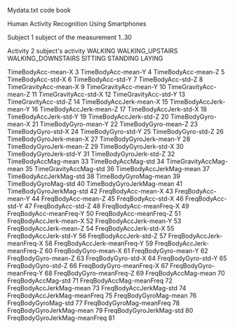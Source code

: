 Mydata.txt code book

Human Activity Recognition Using Smartphones

Subject     1
    subject of the measurement
    1..30
    
Activity    2
    subject's activity
    WALKING
    WALKING_UPSTAIRS
    WALKING_DOWNSTAIRS
    SITTING
    STANDING
    LAYING
    
TimeBodyAcc-mean-X  3
TimeBodyAcc-mean-Y  4
TimeBodyAcc-mean-Z  5
TimeBodyAcc-std-X   6
TimeBodyAcc-std-Y   7
TimeBodyAcc-std-Z   8
TimeGravityAcc-mean-X   9
TimeGravityAcc-mean-Y   10
TimeGravityAcc-mean-Z   11
TimeGravityAcc-std-X    12
TimeGravityAcc-std-Y    13
TimeGravityAcc-std-Z    14
TimeBodyAccJerk-mean-X  15
TimeBodyAccJerk-mean-Y  16
TimeBodyAccJerk-mean-Z  17
TimeBodyAccJerk-std-X   18
TimeBodyAccJerk-std-Y   19
TimeBodyAccJerk-std-Z   20
TimeBodyGyro-mean-X     21
TimeBodyGyro-mean-Y     22
TimeBodyGyro-mean-Z     23
TimeBodyGyro-std-X      24
TimeBodyGyro-std-Y      25
TimeBodyGyro-std-Z      26
TimeBodyGyroJerk-mean-X 27
TimeBodyGyroJerk-mean-Y 28
TimeBodyGyroJerk-mean-Z 29
TimeBodyGyroJerk-std-X  30
TimeBodyGyroJerk-std-Y  31
TimeBodyGyroJerk-std-Z  32
TimeBodyAccMag-mean     33
TimeBodyAccMag-std      34
TimeGravityAccMag-mean  35
TimeGravityAccMag-std   36
TimeBodyAccJerkMag-mean 37
TimeBodyAccJerkMag-std  38
TimeBodyGyroMag-mean    39
TimeBodyGyroMag-std     40
TimeBodyGyroJerkMag-mean    41
TimeBodyGyroJerkMag-std     42
FreqBodyAcc-mean-X      43
FreqBodyAcc-mean-Y      44
FreqBodyAcc-mean-Z      45
FreqBodyAcc-std-X       46
FreqBodyAcc-std-Y       47
FreqBodyAcc-std-Z       48
FreqBodyAcc-meanFreq-X  49
FreqBodyAcc-meanFreq-Y  50
FreqBodyAcc-meanFreq-Z  51
FreqBodyAccJerk-mean-X  52
FreqBodyAccJerk-mean-Y  53
FreqBodyAccJerk-mean-Z  54
FreqBodyAccJerk-std-X   55
FreqBodyAccJerk-std-Y   56
FreqBodyAccJerk-std-Z   57
FreqBodyAccJerk-meanFreq-X  58
FreqBodyAccJerk-meanFreq-Y  59
FreqBodyAccJerk-meanFreq-Z  60
FreqBodyGyro-mean-X     61
FreqBodyGyro-mean-Y     62
FreqBodyGyro-mean-Z     63
FreqBodyGyro-std-X      64
FreqBodyGyro-std-Y      65
FreqBodyGyro-std-Z      66
FreqBodyGyro-meanFreq-X 67
FreqBodyGyro-meanFreq-Y 68
FreqBodyGyro-meanFreq-Z 69
FreqBodyAccMag-mean     70
FreqBodyAccMag-std      71
FreqBodyAccMag-meanFreq 72
FreqBodyAccJerkMag-mean 73
FreqBodyAccJerkMag-std  74
FreqBodyAccJerkMag-meanFreq 75
FreqBodyGyroMag-mean    76
FreqBodyGyroMag-std     77
FreqBodyGyroMag-meanFreq    78
FreqBodyGyroJerkMag-mean    79
FreqBodyGyroJerkMag-std 80
FreqBodyGyroJerkMag-meanFreq    81   